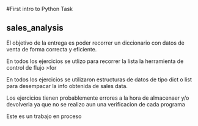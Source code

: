 #First intro to Python Task

## sales_analysis 

El objetivo de la entrega es poder recorrer un diccionario con datos de venta de forma correcta y eficiente. 

En todos los ejercicios se utlizo para recorrer la lista la herramienta de control de flujo &gt;for 

En todos los ejercicios se utilizaron estructuras de datos de tipo dict o list para desempacar la info obtenida de sales data.

Los ejercicios tienen probablemente errores a la hora de almacenaer y/o devolverla ya que no se realizo aun una verificacion de cada programa

Este es un trabajo en proceso
